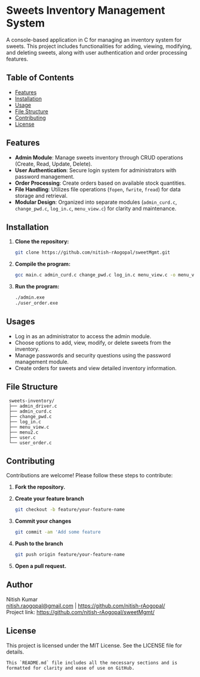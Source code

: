 # Sweets Inventory Management System

A console-based application in C for managing an inventory system for sweets. This project includes functionalities for adding, viewing, modifying, and deleting sweets, along with user authentication and order processing features.

## Table of Contents

- [Features](#features)
- [Installation](#installation)
- [Usage](#usage)
- [File Structure](#file-structure)
- [Contributing](#contributing)
- [License](#license)

## Features

- **Admin Module**: Manage sweets inventory through CRUD operations (Create, Read, Update, Delete).
- **User Authentication**: Secure login system for administrators with password management.
- **Order Processing**: Create orders based on available stock quantities.
- **File Handling**: Utilizes file operations (`fopen`, `fwrite`, `fread`) for data storage and retrieval.
- **Modular Design**: Organized into separate modules (`admin_curd.c`, `change_pwd.c`, `log_in.c`, `menu_view.c`) for clarity and maintenance.

## Installation

1. **Clone the repository:**
   ```bash
   git clone https://github.com/nitish-rAogopal/sweetMgmt.git
   
2. **Compile the program:**
   ```bash
   gcc main.c admin_curd.c change_pwd.c log_in.c menu_view.c -o menu_view.exe
   
3. **Run the program:**
   
   ```bash
   ./admin.exe
   ./user_order.exe

## Usages

- Log in as an administrator to access the admin module.
- Choose options to add, view, modify, or delete sweets from the inventory.
- Manage passwords and security questions using the password management module.
- Create orders for sweets and view detailed inventory information.

## File Structure

   ```
    sweets-inventory/
    ├── admin_driver.c       
    ├── admin_curd.c         
    ├── change_pwd.c         
    ├── log_in.c             
    ├── menu_view.c          
    ├── menu2.c              
    ├── user.c               
    └── user_order.c
   ```

## Contributing

Contributions are welcome! Please follow these steps to contribute:

1. **Fork the repository.**
   
2. **Create your feature branch**
     ```sh
     git checkout -b feature/your-feature-name

3. **Commit your changes**

     ```sh
     git commit -am 'Add some feature

4. **Push to the branch**

     ```sh
     git push origin feature/your-feature-name

5. **Open a pull request.**
  
## Author

Nitish Kumar <br>
nitish.raogopal@gmail.com | https://github.com/nitish-rAogopal/<br>
Project link: https://github.com/nitish-rAogopal/sweetMgmt/

## License

This project is licensed under the MIT License. See the LICENSE file for details.
   ```
   This `README.md` file includes all the necessary sections and is formatted for clarity and ease of use on GitHub.
